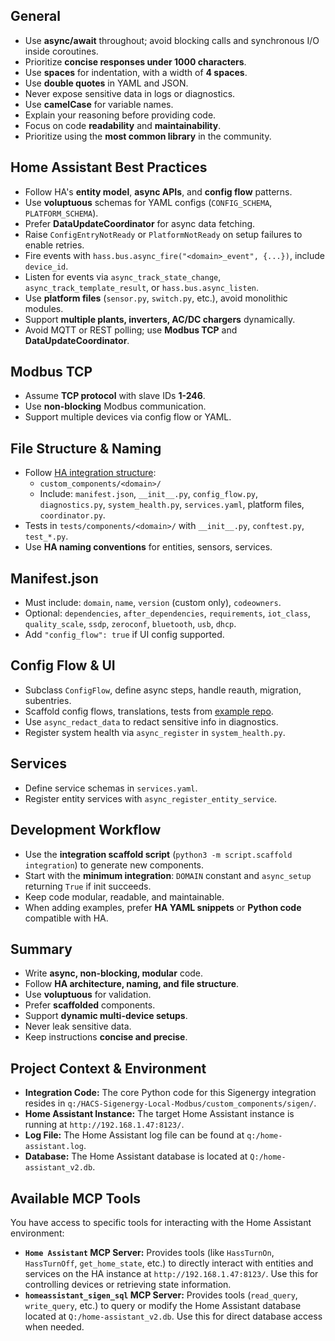## General

- Use **async/await** throughout; avoid blocking calls and synchronous I/O inside coroutines.
- Prioritize **concise responses under 1000 characters**.
- Use **spaces** for indentation, with a width of **4 spaces**.
- Use **double quotes** in YAML and JSON.
- Never expose sensitive data in logs or diagnostics.
- Use **camelCase** for variable names.
- Explain your reasoning before providing code.
- Focus on code **readability** and **maintainability**.
- Prioritize using the **most common library** in the community.

## Home Assistant Best Practices

- Follow HA's **entity model**, **async APIs**, and **config flow** patterns.
- Use **voluptuous** schemas for YAML configs (`CONFIG_SCHEMA`, `PLATFORM_SCHEMA`).
- Prefer **DataUpdateCoordinator** for async data fetching.
- Raise `ConfigEntryNotReady` or `PlatformNotReady` on setup failures to enable retries.
- Fire events with `hass.bus.async_fire("<domain>_event", {...})`, include `device_id`.
- Listen for events via `async_track_state_change`, `async_track_template_result`, or `hass.bus.async_listen`.
- Use **platform files** (`sensor.py`, `switch.py`, etc.), avoid monolithic modules.
- Support **multiple plants, inverters, AC/DC chargers** dynamically.
- Avoid MQTT or REST polling; use **Modbus TCP** and **DataUpdateCoordinator**.

## Modbus TCP

- Assume **TCP protocol** with slave IDs **1-246**.
- Use **non-blocking** Modbus communication.
- Support multiple devices via config flow or YAML.

## File Structure & Naming

- Follow [HA integration structure](https://developers.home-assistant.io/docs/creating_integration_file_structure):
	- `custom_components/<domain>/`
	- Include: `manifest.json`, `__init__.py`, `config_flow.py`, `diagnostics.py`, `system_health.py`, `services.yaml`, platform files, `coordinator.py`.
- Tests in `tests/components/<domain>/` with `__init__.py`, `conftest.py`, `test_*.py`.
- Use **HA naming conventions** for entities, sensors, services.

## Manifest.json

- Must include: `domain`, `name`, `version` (custom only), `codeowners`.
- Optional: `dependencies`, `after_dependencies`, `requirements`, `iot_class`, `quality_scale`, `ssdp`, `zeroconf`, `bluetooth`, `usb`, `dhcp`.
- Add `"config_flow": true` if UI config supported.

## Config Flow & UI

- Subclass `ConfigFlow`, define async steps, handle reauth, migration, subentries.
- Scaffold config flows, translations, tests from [example repo](https://github.com/home-assistant/example-custom-config).
- Use `async_redact_data` to redact sensitive info in diagnostics.
- Register system health via `async_register` in `system_health.py`.

## Services

- Define service schemas in `services.yaml`.
- Register entity services with `async_register_entity_service`.

## Development Workflow

- Use the **integration scaffold script** (`python3 -m script.scaffold integration`) to generate new components.
- Start with the **minimum integration**: `DOMAIN` constant and `async_setup` returning `True` if init succeeds.
- Keep code modular, readable, and maintainable.
- When adding examples, prefer **HA YAML snippets** or **Python code** compatible with HA.

## Summary

- Write **async, non-blocking, modular** code.
- Follow **HA architecture, naming, and file structure**.
- Use **voluptuous** for validation.
- Prefer **scaffolded** components.
- Support **dynamic multi-device setups**.
- Never leak sensitive data.
- Keep instructions **concise and precise**.

## Project Context & Environment

- **Integration Code:** The core Python code for this Sigenergy integration resides in `q:/HACS-Sigenergy-Local-Modbus/custom_components/sigen/`.
- **Home Assistant Instance:** The target Home Assistant instance is running at `http://192.168.1.47:8123/`.
- **Log File:** The Home Assistant log file can be found at `q:/home-assistant.log`.
- **Database:** The Home Assistant database is located at `Q:/home-assistant_v2.db`.

## Available MCP Tools

You have access to specific tools for interacting with the Home Assistant environment:

- **`Home Assistant` MCP Server:** Provides tools (like `HassTurnOn`, `HassTurnOff`, `get_home_state`, etc.) to directly interact with entities and services on the HA instance at `http://192.168.1.47:8123/`. Use this for controlling devices or retrieving state information.
- **`homeassistant_sigen_sql` MCP Server:** Provides tools (`read_query`, `write_query`, etc.) to query or modify the Home Assistant database located at `Q:/home-assistant_v2.db`. Use this for direct database access when needed.